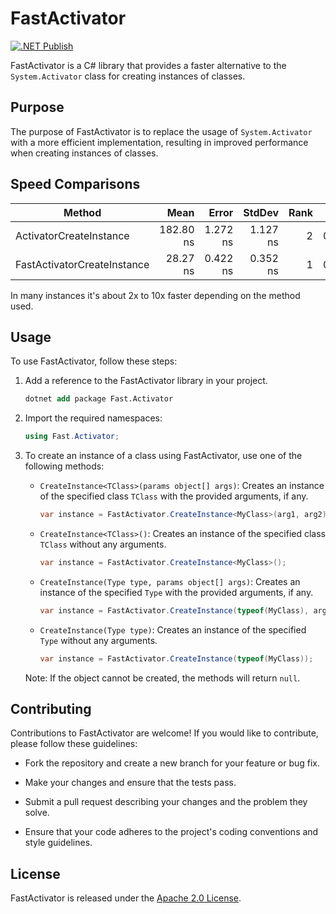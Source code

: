 # FastActivator

[![.NET Publish](https://github.com/JaCraig/FastActivator/actions/workflows/dotnet-publish.yml/badge.svg)](https://github.com/JaCraig/FastActivator/actions/workflows/dotnet-publish.yml)

FastActivator is a C# library that provides a faster alternative to the `System.Activator` class for creating instances of classes.

## Purpose

The purpose of FastActivator is to replace the usage of `System.Activator` with a more efficient implementation, resulting in improved performance when creating instances of classes.

## Speed Comparisons

| Method                      | Mean      | Error    | StdDev   | Rank | Gen0   | Allocated |
|---------------------------- |----------:|---------:|---------:|-----:|-------:|----------:|
| ActivatorCreateInstance     | 182.80 ns | 1.272 ns | 1.127 ns |    2 | 0.0401 |     336 B |
| FastActivatorCreateInstance |  28.27 ns | 0.422 ns | 0.352 ns |    1 | 0.0115 |      96 B |

In many instances it's about 2x to 10x faster depending on the method used.

## Usage

To use FastActivator, follow these steps:

1. Add a reference to the FastActivator library in your project.
    ```ps
    dotnet add package Fast.Activator
    ```

2. Import the required namespaces:
   ```csharp
   using Fast.Activator;
   ```

3. To create an instance of a class using FastActivator, use one of the following methods:

   - `CreateInstance<TClass>(params object[] args)`: Creates an instance of the specified class `TClass` with the provided arguments, if any.
     ```csharp
     var instance = FastActivator.CreateInstance<MyClass>(arg1, arg2);
     ```

   - `CreateInstance<TClass>()`: Creates an instance of the specified class `TClass` without any arguments.
     ```csharp
     var instance = FastActivator.CreateInstance<MyClass>();
     ```

   - `CreateInstance(Type type, params object[] args)`: Creates an instance of the specified `Type` with the provided arguments, if any.
     ```csharp
     var instance = FastActivator.CreateInstance(typeof(MyClass), arg1, arg2);
     ```

   - `CreateInstance(Type type)`: Creates an instance of the specified `Type` without any arguments.
     ```csharp
     var instance = FastActivator.CreateInstance(typeof(MyClass));
     ```

   Note: If the object cannot be created, the methods will return `null`.

## Contributing

Contributions to FastActivator are welcome! If you would like to contribute, please follow these guidelines:

- Fork the repository and create a new branch for your feature or bug fix.

- Make your changes and ensure that the tests pass.

- Submit a pull request describing your changes and the problem they solve.

- Ensure that your code adheres to the project's coding conventions and style guidelines.

## License

FastActivator is released under the [Apache 2.0 License](https://github.com/JaCraig/FastActivator/blob/master/LICENSE).